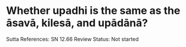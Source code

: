 # Whether upadhi is the same as the āsavā, kilesā, and upādānā?

Sutta References: SN 12.66
Review Status: Not started